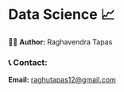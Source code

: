 # Data Science :chart_with_upwards_trend:

:raising_hand_man: <b> Author:</b> Raghavendra Tapas



### :telephone_receiver: Contact:

<b>Email:</b> raghutapas12@gmail.com

